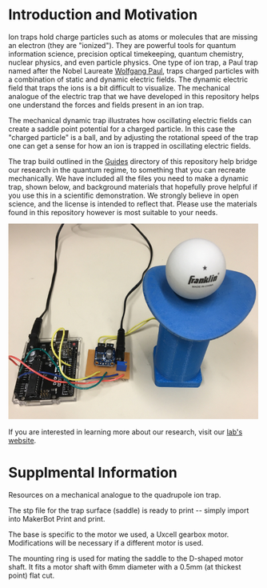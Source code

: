 # Introduction and Motivation
Ion traps hold charge particles such as atoms or molecules that are missing an electron (they are "ionized").  They are powerful tools for quantum information science, precision optical timekeeping, quantum chemistry, nuclear physics, and even particle physics.  One type of ion trap, a Paul trap named after the Nobel Laureate  [Wolfgang Paul](https://en.wikipedia.org/wiki/Wolfgang_Paul), traps charged particles with a combination of static and dynamic electric fields.  The dynamic electric field that traps the ions is a bit difficult to visualize.  The mechanical analogue of the electric trap that we have developed in this repository helps one understand the forces and fields present in an ion trap.

The mechanical dynamic trap illustrates how oscillating electric fields can create a saddle point potential for a charged particle. In this case the "charged particle" is a ball, and by adjusting the rotational speed of the trap one can get a sense for how an ion is trapped in oscillating electric fields.

The trap build outlined in the [Guides](https://github.com/Jayich-Lab/Dynamic-Trap/tree/master/Guides) directory of this repository help bridge our research in the quantum regime, to something that you can recreate mechanically.  We have included all the files you need to make a dynamic trap, shown below, and background materials that hopefully prove helpful if you use this in a scientific demonstration.  We strongly believe in open science, and the license is intended to reflect that.  Please use the materials found in this repository however is most suitable to your needs.  

![alt text](mechanical_trap.jpg "Mechanical Trap")

If you are interested in learning more about our research, visit our [lab's website](http://jayich.io/).

# Supplmental Information
Resources on a mechanical analogue to the quadrupole ion trap.

The stp file for the trap surface (saddle) is ready to print -- simply import into MakerBot Print and print.

The base is specific to the motor we used, a Uxcell gearbox motor. Modifications will be necessary if a different motor is used.

The mounting ring is used for mating the saddle to the D-shaped motor shaft. It fits a motor shaft with 6mm diameter with a 0.5mm (at thickest point) flat cut.
